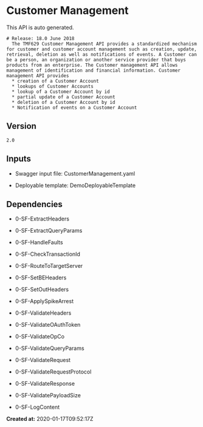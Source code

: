 # Customer Management

This API is auto generated.

```
# Release: 18.0 June 2018
  The TMF629 Customer Management API provides a standardized mechanism for customer and customer account management such as creation, update, retrieval, deletion as well as notifications of events. A Customer can be a person, an organization or another service provider that buys products from an enterprise. The Customer management API allows management of identification and financial information. Customer management API provides
  * creation of a Customer Account
  * lookups of Customer Accounts
  * lookup of a Customer Account by id
  * partial update of a Customer Account
  * deletion of a Customer Account by id
  * Notification of events on a Customer Account

```

## Version

```
2.0
```

## Inputs

- Swagger input file: CustomerManagement.yaml

- Deployable template: DemoDeployableTemplate

## Dependencies

<!-- dependecies input start -->
- 0-SF-ExtractHeaders

- 0-SF-ExtractQueryParams

- 0-SF-HandleFaults

- 0-SF-CheckTransactionId

- 0-SF-RouteToTargetServer

- 0-SF-SetBEHeaders

- 0-SF-SetOutHeaders

- 0-SF-ApplySpikeArrest

- 0-SF-ValidateHeaders

- 0-SF-ValidateOAuthToken

- 0-SF-ValidateOpCo

- 0-SF-ValidateQueryParams

- 0-SF-ValidateRequest

- 0-SF-ValidateRequestProtocol

- 0-SF-ValidateResponse

- 0-SF-ValidatePayloadSize

- 0-SF-LogContent

<!-- dependecies input end --><!-- dependecies input end -->

**Created at:** 2020-01-17T09:52:17Z

<!-- update start --><!-- update end -->

